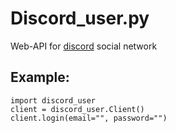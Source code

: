 # Discord_user.py
Web-API for [discord](https://discord.com) social network

## Example:
```python3
import discord_user
client = discord_user.Client()
client.login(email="", password="")
```
